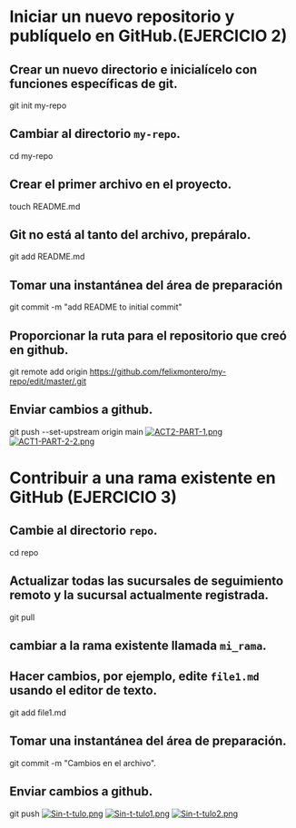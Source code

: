 # Iniciar un nuevo repositorio y publíquelo en GitHub.(EJERCICIO 2)
## Crear un nuevo directorio e inicialícelo con funciones específicas de git.
git init my-repo
## Cambiar al directorio `my-repo`.
cd my-repo
## Crear el primer archivo en el proyecto.
touch README.md
## Git no está al tanto del archivo, prepáralo.
git add README.md
## Tomar una instantánea del área de preparación
git commit -m "add README to initial commit"
## Proporcionar la ruta para el repositorio que creó en github.
git remote add origin https://github.com/felixmontero/my-repo/edit/master/.git
## Enviar cambios a github.
git push --set-upstream origin main
[![ACT2-PART-1.png](https://i.postimg.cc/SNbM8xcX/firstimageent.jpg)](https://postimg.cc/SjVRbqTq)
[![ACT1-PART-2-2.png](https://i.postimg.cc/j5L768xv/secondimageent.jpg)](https://postimg.cc/Q9ZChJWW)

# Contribuir a una rama existente en GitHub (EJERCICIO 3)

## Cambie al directorio `repo`.
cd repo
## Actualizar todas las sucursales de seguimiento remoto y la sucursal actualmente registrada.
git pull
## cambiar a la rama existente llamada `mi_rama`.
## Hacer cambios, por ejemplo, edite `file1.md` usando el editor de texto.
git add file1.md
## Tomar una instantánea del área de preparación.
git commit -m "Cambios en el archivo".
## Enviar cambios a github.
git push
[![Sin-t-tulo.png](https://i.postimg.cc/mZPLHpLX/Sin-t-tulo.png)](https://postimg.cc/23fNpwBh)
[![Sin-t-tulo1.png](https://i.postimg.cc/g0LsRP7c/Sin-t-tulo1.png)](https://postimg.cc/Ffm05wmw)
[![Sin-t-tulo2.png](https://i.postimg.cc/wMqDWKwm/Sin-t-tulo2.png)](https://postimg.cc/zbQLBQZz)
